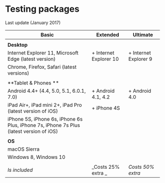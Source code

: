 # Testing packages

Last update \(January 2017\)

| Basic | Extended | Ultimate |
| --- | --- | --- |
|  |  |  |
| **Desktop** |  |  |
| Internet Explorer 11, Microsoft Edge (latest version) | + Internet Explorer 10 | + Internet Explorer 9 |
| Chrome, Firefox, Safari \(latest versions\) |  |  |
|  |  |  |
| **Tablet & Phones ** |  |  |
| Android 4.4+ (4.4, 5.0, 5.1, 6.0.1, 7.0) | + Android 4.1, 4.2 | + Android 4.0 |
| iPad Air+, iPad mini 2+, iPad Pro (latest version of iOS) | + iPhone 4S |  |
| iPhone 5S, iPhone 6s, iPhone 6s Plus,  iPhone 7s, iPhone 7s Plus (latest version of iOS) |  |  |
|  |  |  |
| **OS** |  |  |
| macOS Sierra		 |  |  |
| Windows 8, Windows 10 |  |  |
|  |  |  |
| _Is included_ | _Costs 25% extra _ | _Costs 50% extra_ |



